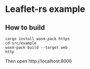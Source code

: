 # Leaflet-rs example

## How to build

```
cargo install wasm-pack https
cd src/example
wasm-pack build --target web
http
```

Then open http://localhost:8000
